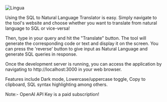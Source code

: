 ![Lingua](https://github.com/abhishekshah25/LinguaSQL/assets/147745895/ec9f2fb3-51f8-4cf2-94a5-e9ec1c5de91d)


Using the SQL to Natural Language Translator is easy. Simply navigate to the tool's website and choose whether you want to translate from natural language to SQL or vice-versa!


Then, type in your query and hit the "Translate" button. The tool will generate the corresponding code or text and display it on the screen. You can press the 'reverse' button to give input as Natural Language and generate SQL queries in response.


Once the development server is running, you can access the application by navigating to http://localhost:3000 in your web browser.


Features include Dark mode, Lowercase/uppercase toggle, Copy to clipboard, SQL syntax highlighting among others.

Note:- OpenAI API Key is a paid subscription!
